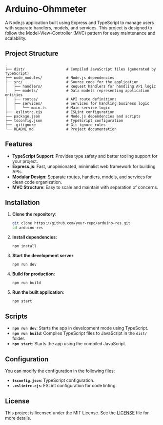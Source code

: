 # Arduino-Ohmmeter

A Node.js application built using Express and TypeScript to manage users with separate handlers, models, and services. This project is designed to follow the Model-View-Controller (MVC) pattern for easy maintenance and scalability.

## Project Structure

```
.
├── dist/                   # Compiled JavaScript files (generated by TypeScript)
├── node_modules/           # Node.js dependencies
├── src/                    # Source code for the application
│   ├── handlers/           # Request handlers for handling API logic
│   ├── models/             # Data models representing application entities
│   ├── routes/             # API route definitions
│   ├── services/           # Services for handling business logic
│   │   └── main.ts         # Main service logic
├── .eslintrc.cjs           # ESLint configuration
├── package.json            # Node.js dependencies and scripts
├── tsconfig.json           # TypeScript configuration
├── .gitignore              # Git ignore rules
└── README.md               # Project documentation
```

## Features

- **TypeScript Support**: Provides type safety and better tooling support for your project.
- **Express.js**: Fast, unopinionated, minimalist web framework for building APIs.
- **Modular Design**: Separate routes, handlers, models, and services for clean code organization.
- **MVC Structure**: Easy to scale and maintain with separation of concerns.

## Installation

1. **Clone the repository**:
    ```bash
    git clone https://github.com/your-repo/arduino-res.git
    cd arduino-res
    ```

2. **Install dependencies**:
    ```bash
    npm install
    ```

3. **Start the development server**:
    ```bash
    npm run dev
    ```

4. **Build for production**:
    ```bash
    npm run build
    ```

5. **Run the built application**:
    ```bash
    npm start
    ```

## Scripts

- **`npm run dev`**: Starts the app in development mode using TypeScript.
- **`npm run build`**: Compiles TypeScript files to JavaScript in the `dist/` folder.
- **`npm start`**: Starts the app using the compiled JavaScript.

## Configuration

You can modify the configuration in the following files:

- **`tsconfig.json`**: TypeScript configuration.
- **`.eslintrc.cjs`**: ESLint configuration for code linting.


## License

This project is licensed under the MIT License. See the [LICENSE](LICENSE) file for more details.
```